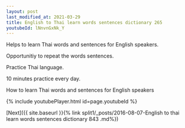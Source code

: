 ```yaml
---
layout: post
last_modified_at: 2021-03-29
title: English to Thai learn words sentences dictionary 265 
youtubeId: lNnvnGxNk_Y
---
```

 
 
Helps to learn Thai words and sentences for English speakers.

Opportunitiy to repeat the words sentences. 

Practice Thai language. 
 
10 minutes practice every day. 
 
How to learn Thai words and sentences for English speakers 
 
{% include youtubePlayer.html id=page.youtubeId %}
 
 
[Next]({{ site.baseurl }}{% link  split1/_posts/2016-08-07-English to thai learn words sentences dictionary 843 .md%})
 
